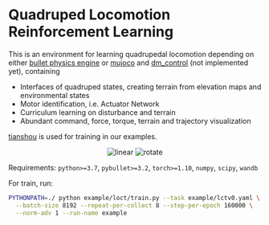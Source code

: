 # Quadruped Locomotion Reinforcement Learning

This is an environment for learning quadrupedal locomotion depending on 
either [bullet physics engine](https://github.com/bulletphysics/bullet3)
or [mujoco](https://github.com/deepmind/mujoco) and
[dm_control](https://github.com/deepmind/dm_control) 
(not implemented yet), containing

- Interfaces of quadruped states, creating terrain from elevation maps and environmental states
- Motor identification, i.e. Actuator Network
- Curriculum learning on disturbance and terrain
- Abundant command, force, torque, terrain and trajectory visualization 

[tianshou](https://github.com/thu-ml/tianshou) is used for training in
our examples.

[//]: # (- Imitation Learning from privileged teacher to proprioceptive student)

<div align=center>
<img src="resources/lin.gif" alt="linear" style=" zoom:100%;" />
<img src="resources/rot.gif" alt="rotate" style=" zoom:100%;" />
</div>

Requirements: `python>=3.7`, `pybullet>=3.2`, `torch>=1.10`, `numpy`, `scipy`, `wandb`

For train, run:
```bash
PYTHONPATH=./ python example/loct/train.py --task example/lctv0.yaml \
  --batch-size 8192 --repeat-per-collect 8 --step-per-epoch 160000 \
  --norm-adv 1 --run-name example
```

